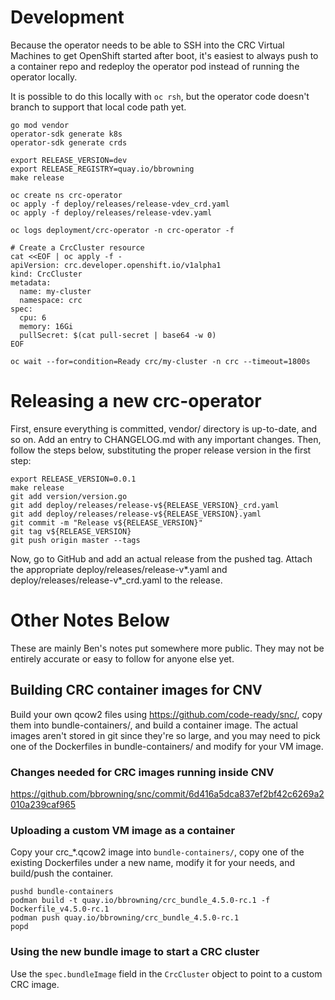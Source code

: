 # Development

Because the operator needs to be able to SSH into the CRC Virtual
Machines to get OpenShift started after boot, it's easiest to always
push to a container repo and redeploy the operator pod instead of
running the operator locally.

It is possible to do this locally with `oc rsh`, but the operator code
doesn't branch to support that local code path yet.

```
go mod vendor
operator-sdk generate k8s
operator-sdk generate crds

export RELEASE_VERSION=dev
export RELEASE_REGISTRY=quay.io/bbrowning
make release

oc create ns crc-operator
oc apply -f deploy/releases/release-vdev_crd.yaml
oc apply -f deploy/releases/release-vdev.yaml

oc logs deployment/crc-operator -n crc-operator -f

# Create a CrcCluster resource
cat <<EOF | oc apply -f -
apiVersion: crc.developer.openshift.io/v1alpha1
kind: CrcCluster
metadata:
  name: my-cluster
  namespace: crc
spec:
  cpu: 6
  memory: 16Gi
  pullSecret: $(cat pull-secret | base64 -w 0)
EOF

oc wait --for=condition=Ready crc/my-cluster -n crc --timeout=1800s
```


# Releasing a new crc-operator

First, ensure everything is committed, vendor/ directory is
up-to-date, and so on. Add an entry to CHANGELOG.md with any important
changes. Then, follow the steps below, substituting the proper release
version in the first step:

```
export RELEASE_VERSION=0.0.1
make release
git add version/version.go
git add deploy/releases/release-v${RELEASE_VERSION}_crd.yaml 
git add deploy/releases/release-v${RELEASE_VERSION}.yaml
git commit -m "Release v${RELEASE_VERSION}"
git tag v${RELEASE_VERSION}
git push origin master --tags
```

Now, go to GitHub and add an actual release from the pushed
tag. Attach the appropriate deploy/releases/release-v*.yaml and
deploy/releases/release-v*_crd.yaml to the release.

# Other Notes Below

These are mainly Ben's notes put somewhere more public. They may not
be entirely accurate or easy to follow for anyone else yet.

## Building CRC container images for CNV

Build your own qcow2 files using https://github.com/code-ready/snc/,
copy them into bundle-containers/, and build a container image. The
actual images aren't stored in git since they're so large, and you may
need to pick one of the Dockerfiles in bundle-containers/ and modify
for your VM image.

### Changes needed for CRC images running inside CNV

https://github.com/bbrowning/snc/commit/6d416a5dca837ef2bf42c6269a2010a239caf965


### Uploading a custom VM image as a container

Copy your crc_*.qcow2 image into `bundle-containers/`, copy one of the
existing Dockerfiles under a new name, modify it for your needs, and
build/push the container.

```
pushd bundle-containers
podman build -t quay.io/bbrowning/crc_bundle_4.5.0-rc.1 -f Dockerfile_v4.5.0-rc.1
podman push quay.io/bbrowning/crc_bundle_4.5.0-rc.1
popd
```

### Using the new bundle image to start a CRC cluster

Use the `spec.bundleImage` field in the `CrcCluster` object to point
to a custom CRC image.
